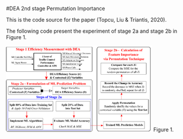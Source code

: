 #DEA 2nd stage Permutation Importance

This is the code source for the paper (Topcu, Liu & Triantis, 2020). 


The following code present the experiment of stage 2a and stage 2b in Figure 1. 


![](Picture1.png)
Figure 1.
